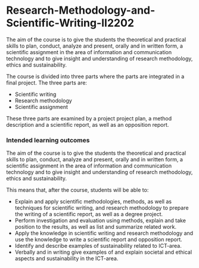 # Research-Methodology-and-Scientific-Writing-II2202

The aim of the course is to give the students the theoretical and practical skills to plan, conduct, analyze and present, orally and in written form, a scientific assignment in the area of information and communication technology and to give insight and understanding of research methodology, ethics and sustainability.

The course is divided into three parts where the parts are integrated in a final project. The three parts are:

* Scientific writing
* Research methodology
* Scientific assignment

These three parts are examined by a project project plan, a method description and a scientific report, as well as an opposition report.

### Intended learning outcomes

The aim of the course is to give the students the theoretical and practical skills to plan, conduct, analyze and present, orally and in written form, a scientific assignment in the area of information and communication technology and to give insight and understanding of research methodology, ethics and sustainability.

This means that, after the course, students will be able to:

* Explain and apply scientific methodologies, methods, as well as techniques for scientific writing, and research methodology to prepare the writing of a scientific report, as well as a degree project.
* Perform investigation and evaluation using methods, explain and take position to the results, as well as list and summarize related work.
* Apply the knowledge in scientific writing and research methodology and use the knowledge to write a scientific report and opposition report.
* Identify and describe examples of sustainability related to ICT-area.
* Verbally and in writing give examples of and explain societal and ethical aspects and sustainability in the ICT-area.
